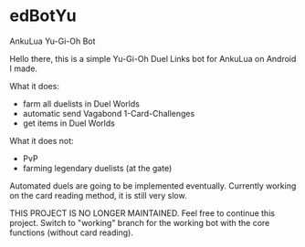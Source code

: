 # edBotYu
AnkuLua Yu-Gi-Oh Bot

Hello there, this is a simple Yu-Gi-Oh Duel Links bot for AnkuLua on Android I made.

What it does:
  - farm all duelists in Duel Worlds
  - automatic send Vagabond 1-Card-Challenges
  - get items in Duel Worlds
  
 What it does not:
  - PvP
  - farming legendary duelists (at the gate)

Automated duels are going to be implemented eventually.
Currently working on the card reading method, it is still very slow.

THIS PROJECT IS NO LONGER MAINTAINED. Feel free to continue this project.
Switch to "working" branch for the working bot with the core functions (without card reading).
